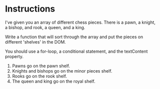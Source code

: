 # Instructions  

 I've given you an array of different chess pieces. There is a pawn, a knight, a bishop, and rook, a queen, and a king.

 Write a function that will sort through the array and put the pieces on different 'shelves' in the DOM.

 You should use a for-loop, a conditional statement, and the textContent property.

 1. Pawns go on the pawn shelf.
 2. Knights and bishops go on the minor pieces shelf.
 3. Rooks go on the rook shelf.
 4. The queen and king go on the royal shelf. 